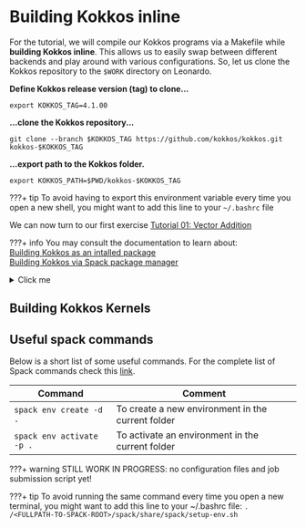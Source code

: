 # Building Kokkos inline 

For the tutorial, we will compile our Kokkos programs via a Makefile while **building Kokkos inline**. This allows us to easily swap between different backends and play around with various configurations. So, let us clone the Kokkos repository to the `$WORK` directory on Leonardo.


**Define Kokkos release version (tag) to clone...** 
```shell
export KOKKOS_TAG=4.1.00
```

**...clone the Kokkos repository...**
```shell
git clone --branch $KOKKOS_TAG https://github.com/kokkos/kokkos.git kokkos-$KOKKOS_TAG 
```

**...export path to the Kokkos folder.**
```shell
export KOKKOS_PATH=$PWD/kokkos-$KOKKOS_TAG
```

???+ tip
    To avoid having to export this environment variable every time you open a new shell, you might want to add this line to your `~/.bashrc` file


We can now turn to our first exercise [Tutorial 01: Vector Addition](../vectorAdd/index.md)


???+ info
    You may consult the documentation to learn about:    
        [Building Kokkos as an intalled package](https://kokkos.github.io/kokkos-core-wiki/building.html)   
        [Building Kokkos via Spack package manager](https://kokkos.github.io/kokkos-core-wiki/building.html#:~:text=a%20single%20process.-,Spack,-%23)

<details>
  <summary>Click me</summary>
## Building Kokkos Tools
**Clone Kokkos Tools repository**
Define Kokkos Tools version/tag to clone 
```shell
export KOKKOS_TOOLS_TAG=2.5.00
```
Download repository
```shell
git clone --branch $KOKKOS_TOOLS_TAG https://github.com/kokkos/kokkos-tools.git kokkos-tools-$KOKKOS_TOOLS_TAG 
```
and export the path to the Kokkos folder (you might want to source the full path such that you can activate the full path for every session)
```shell
export KOKKOS_TOOLS_PATH=$PWD/kokkos-$KOKKOS_TOOLS_TAG
make CUDA_ROOT=$NVHPC_HOME/Linux_x86_64/22.3/cuda/
```

**Vtune connector**
```shell
make VTUNE_HOME=$INTEL_ONEAPI_VTUNE_HOME/vtune/2021.7.1
```

You must enable `Kokkos` wih `Kokkos_ENABLE_LIBDL=ON` to load profiling hooks dynamically. To use one of the tools shipped with this repository you have to compile it, which will generate a dynamic library.

Before executing the Kokkos application you then have to set the environment variable `KOKKOS_TOOLS_LIBS` to point to the dynamic library e.g. in the bash shell:

```shell
export KOKKOS_TOOLS_LIBS=${HOME}/kokkos-tools/src/tools/memory-events/kp_memory_event.so
```

Explicit instrumentation:

```C++
Kokkos::Profiling::pushRegion("foo");
foo();
Kokkos::Profiling::popRegion();
```

</details>

## Building Kokkos Kernels



## Useful spack commands
Below is a short list of some useful commands. For the complete list of Spack commands check this [link](https://spack.readthedocs.io/en/latest/command_index.html).      

| Command                        |      Comment      |
|--------------------------------|---------------------------------------|
| `spack env create -d .`        | To create a new environment in the current folder |
| `spack env activate -p .`      | To activate an environment in the current folder |


???+ warning
    STILL WORK IN PROGRESS: no configuration files and job submission script yet!


???+ tip
    To avoid running the same command every time you open a new terminal, you might want to add this line to your ~/.bashrc file:
    ```
    . /<FULLPATH-TO-SPACK-ROOT>/spack/share/spack/setup-env.sh
    ```
